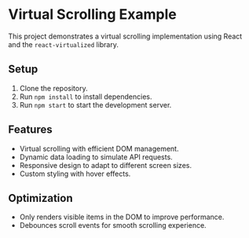 # Virtual Scrolling Example

This project demonstrates a virtual scrolling implementation using React and the `react-virtualized` library.

## Setup

1. Clone the repository.
2. Run `npm install` to install dependencies.
3. Run `npm start` to start the development server.

## Features

- Virtual scrolling with efficient DOM management.
- Dynamic data loading to simulate API requests.
- Responsive design to adapt to different screen sizes.
- Custom styling with hover effects.

## Optimization

- Only renders visible items in the DOM to improve performance.
- Debounces scroll events for smooth scrolling experience.
